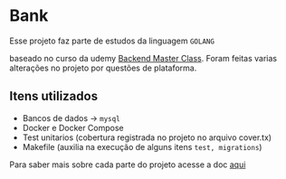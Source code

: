 # Bank

Esse projeto faz parte de estudos da linguagem ``GOLANG``

baseado no curso da
udemy [Backend Master Class]("https://www.udemy.com/share/105PNI3@80rxH8lReGPzvUqd6DSCkKSZe0YEJglXQaXKXnbYhbDmQafg5o7YmEvvFooPkYEb/").
Foram feitas varias alterações no projeto por questões de plataforma.

## Itens utilizados

- Bancos de dados -> ``mysql``
- Docker e Docker Compose
- Test unitarios (cobertura registrada no projeto no arquivo cover.tx)
- Makefile (auxilia na execução de alguns itens ```test, migrations```)

Para saber mais sobre cada parte do projeto acesse a doc [aqui]("https://github.com/juliofilizzola/bank/tree/main/doc")
